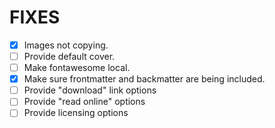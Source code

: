 # FIXES

* [x] Images not copying.
* [ ] Provide default cover.
* [ ] Make fontawesome local.
* [x] Make sure frontmatter and backmatter are being included.
* [ ] Provide "download" link options
* [ ] Provide "read online" options
* [ ] Provide licensing options
